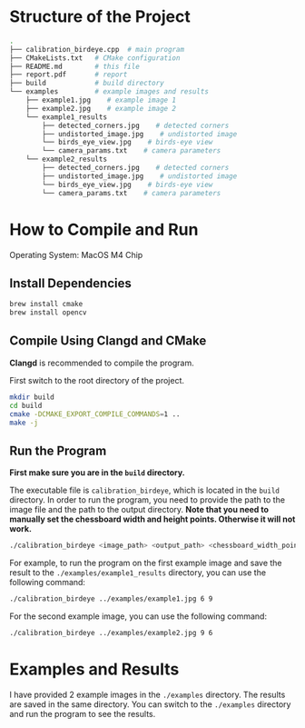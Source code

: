 # Structure of the Project

```bash
.
├── calibration_birdeye.cpp  # main program
├── CMakeLists.txt   # CMake configuration
├── README.md        # this file
├── report.pdf       # report
├── build            # build directory
└── examples         # example images and results
    ├── example1.jpg    # example image 1
    ├── example2.jpg    # example image 2
    └── example1_results
        ├── detected_corners.jpg    # detected corners
        ├── undistorted_image.jpg    # undistorted image
        └── birds_eye_view.jpg    # birds-eye view
        └── camera_params.txt    # camera parameters
    └── example2_results
        ├── detected_corners.jpg    # detected corners
        ├── undistorted_image.jpg    # undistorted image
        └── birds_eye_view.jpg    # birds-eye view
        └── camera_params.txt    # camera parameters
```

# How to Compile and Run

Operating System: MacOS M4 Chip

## Install Dependencies

```bash
brew install cmake
brew install opencv
```

## Compile Using Clangd and CMake

**Clangd** is recommended to compile the program.

First switch to the root directory of the project.

```bash
mkdir build
cd build
cmake -DCMAKE_EXPORT_COMPILE_COMMANDS=1 ..
make -j
```

## Run the Program

**First make sure you are in the `build` directory.**

The executable file is `calibration_birdeye`, which is located in the `build` directory. In order to run the program, you need to provide the path to the image file and the path to the output directory. **Note that you need to manually set the chessboard width and height points. Otherwise it will not work.**

```bash
./calibration_birdeye <image_path> <output_path> <chessboard_width_points> <chessboard_height_points>
```

For example, to run the program on the first example image and save the result to the `./examples/example1_results` directory, you can use the following command:

```bash
./calibration_birdeye ../examples/example1.jpg 6 9
```

For the second example image, you can use the following command:

```bash
./calibration_birdeye ../examples/example2.jpg 9 6
```

# Examples and Results

I have provided 2 example images in the `./examples` directory. The results are saved in the same directory. You can switch to the `./examples` directory and run the program to see the results.